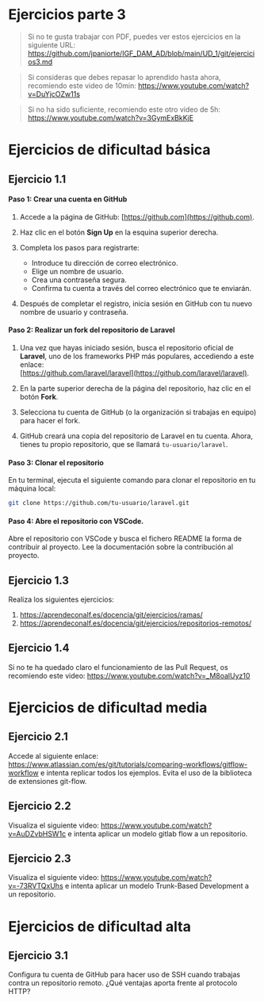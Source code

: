 # Ejercicios parte 3

> Si no te gusta trabajar con PDF, puedes ver estos ejercicios en la siguiente URL: https://github.com/jpaniorte/IGF_DAM_AD/blob/main/UD_1/git/ejercicios3.md

> Si consideras que debes repasar lo aprendido hasta ahora, recomiendo este video de 10min: https://www.youtube.com/watch?v=DuYjcOZw11s

> Si no ha sido suficiente, recomiendo este otro video de 5h: https://www.youtube.com/watch?v=3GymExBkKjE

# Ejercicios de dificultad básica

## Ejercicio 1.1

#### Paso 1: Crear una cuenta en GitHub
1. Accede a la página de GitHub: [https://github.com](https://github.com).
2. Haz clic en el botón **Sign Up** en la esquina superior derecha.
3. Completa los pasos para registrarte:
   - Introduce tu dirección de correo electrónico.
   - Elige un nombre de usuario.
   - Crea una contraseña segura.
   - Confirma tu cuenta a través del correo electrónico que te enviarán.
   
4. Después de completar el registro, inicia sesión en GitHub con tu nuevo nombre de usuario y contraseña.

#### Paso 2: Realizar un fork del repositorio de Laravel
1. Una vez que hayas iniciado sesión, busca el repositorio oficial de **Laravel**, uno de los frameworks PHP más populares, accediendo a este enlace:  
   [https://github.com/laravel/laravel](https://github.com/laravel/laravel).

2. En la parte superior derecha de la página del repositorio, haz clic en el botón **Fork**.

3. Selecciona tu cuenta de GitHub (o la organización si trabajas en equipo) para hacer el fork.

4. GitHub creará una copia del repositorio de Laravel en tu cuenta. Ahora, tienes tu propio repositorio, que se llamará `tu-usuario/laravel`.

#### Paso 3: Clonar el repositorio
   
En tu terminal, ejecuta el siguiente comando para clonar el repositorio en tu máquina local:
   ```bash
   git clone https://github.com/tu-usuario/laravel.git
   ```

#### Paso 4: Abre el repositorio con VSCode.

Abre el repositorio con VSCode y busca el fichero README la forma de contribuir al proyecto. Lee la documentación sobre la contribución al proyecto.


## Ejercicio 1.3

Realiza los siguientes ejercicios: 

1. https://aprendeconalf.es/docencia/git/ejercicios/ramas/
2. https://aprendeconalf.es/docencia/git/ejercicios/repositorios-remotos/

## Ejercicio 1.4

Si no te ha quedado claro el funcionamiento de las Pull Request, os recomiendo este video: https://www.youtube.com/watch?v=_M8oalUyz10

# Ejercicios de dificultad media

## Ejercicio 2.1

Accede al siguiente enlace: https://www.atlassian.com/es/git/tutorials/comparing-workflows/gitflow-workflow e intenta replicar todos los ejemplos. Evita el uso de la biblioteca de extensiones git-flow.

## Ejercicio 2.2

Visualiza el siguiente video: https://www.youtube.com/watch?v=AuDZvbHSW1c e intenta aplicar un modelo gitlab flow a un repositorio.

## Ejercicio 2.3

Visualiza el siguiente video: https://www.youtube.com/watch?v=-73RVTQxUhs e intenta aplicar un modelo Trunk-Based Development a un repositorio.

# Ejercicios de dificultad alta

## Ejercicio 3.1

Configura tu cuenta de GitHub para hacer uso de SSH cuando trabajas contra un repositorio remoto. ¿Qué ventajas aporta frente al protocolo HTTP?